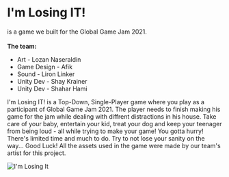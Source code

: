 # I'm Losing IT! 
is a game we built for the Global Game Jam 2021. </br>
</br>
**The team:** </br>
* Art - Lozan Naseraldin
* Game Design - Afik
* Sound - Liron Linker 
* Unity Dev - Shay Krainer 
* Unity Dev - Shahar Hami

I'm Losing IT! is a Top-Down, Single-Player game where you play as a participant of Global Game Jam 2021. 
The player needs to finish making his game for the jam while dealing with diffrent distractions in his house. 
Take care of your baby, entertain your kid, treat your dog and keep your teenager from being loud - all while trying to make your game! You gotta hurry! 
There's limited time and much to do. Try to not lose your sanity on the way... Good Luck! 
All the assets used in the game were made by our team's artist for this project.

![I'm Losing It](/master/Assets/Screencaps/Screen4.png)
